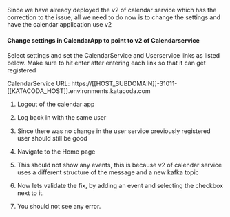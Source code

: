  
Since we have already deployed the v2 of calendar service which has the correction to the issue,
 all we need to do now is to change the settings and have the calendar application use v2
 
 #### Change settings in CalendarApp to point to v2 of Calendarservice
 Select settings and set the CalendarService and Userservice links as listed below. 
 Make sure to hit enter after entering each link so that it can get registered
 
 CalendarService URL: https://[[HOST_SUBDOMAIN]]-31011-[[KATACODA_HOST]].environments.katacoda.com
 
 1. Logout of the calendar app
 
 2. Log back in with the same user
 
 3. Since there was no change in the user service previously registered user should still be good
 
 4. Navigate to the Home page
 
 5. This should not show any events, this is because v2 of calendar service uses a different structure 
    of the message and a new kafka topic
    
 6. Now lets validate the fix, by adding an event and selecting the checkbox next to it.
 
 7. You should not see any error.